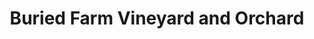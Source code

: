 ---
title: "Buried Farm Vineyard and Orchard"
url: /otsego/buried-farm-vineyard-and-orchard/
shop: farm
---